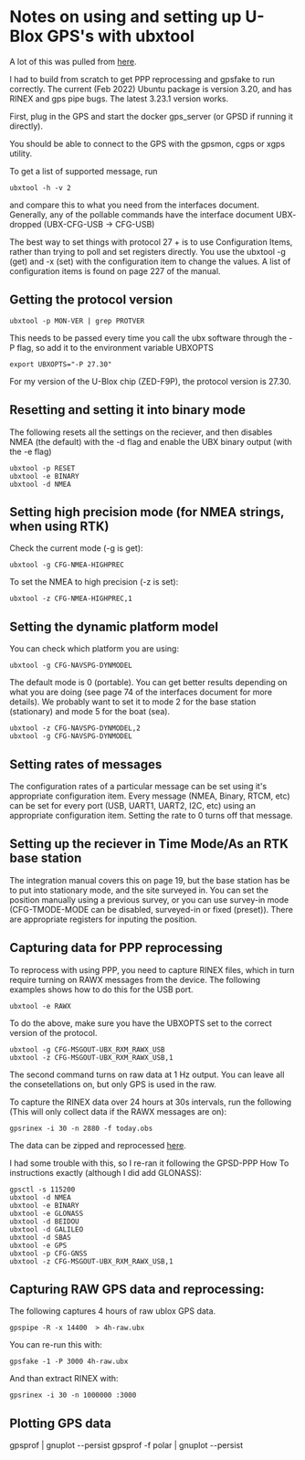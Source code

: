 # Notes on using and setting up U-Blox GPS's with ubxtool

A lot of this was pulled from [here](https://gpsd.io/ubxtool-examples.html).

I had to build from scratch to get PPP reprocessing and gpsfake to run correctly. The current (Feb 2022) Ubuntu package is version 3.20, and has RINEX and gps pipe bugs. The latest 3.23.1 version works.

First, plug in the GPS and start the docker gps_server (or GPSD if running it directly).

You should be able to connect to the GPS with the gpsmon, cgps or xgps utility.

To get a list of supported message, run 

```
ubxtool -h -v 2
```

and compare this to what you need from the interfaces document. Generally, any of the pollable commands have the interface document UBX- dropped (UBX-CFG-USB -> CFG-USB)

The best way to set things with protocol 27 + is to use Configuration Items, rather than trying to poll and set registers directly. You use the ubxtool -g (get) and -x (set) with the configuration item to change the values. A list of configuration items is found on page 227 of the manual.

## Getting the protocol version

```
ubxtool -p MON-VER | grep PROTVER
```

This needs to be passed every time you call the ubx software through the -P flag, so add it to the environment variable UBXOPTS

```
export UBXOPTS="-P 27.30"
```

For my version of the U-Blox chip (ZED-F9P), the protocol version is 27.30.

## Resetting and setting it into binary mode

The following resets all the settings on the  reciever, and then disables NMEA (the default) with the -d flag and enable the UBX binary output (with the -e flag)

```
ubxtool -p RESET
ubxtool -e BINARY
ubxtool -d NMEA
```

## Setting high precision mode (for NMEA strings, when using RTK)

Check the current mode (-g is get):

```
ubxtool -g CFG-NMEA-HIGHPREC
```

To set the NMEA to high precision (-z is set):

```
ubxtool -z CFG-NMEA-HIGHPREC,1
```

## Setting the dynamic platform model

You can check which platform you are using:

```
ubxtool -g CFG-NAVSPG-DYNMODEL
```

The default mode is 0 (portable). You can get better results depending on what you are doing (see page 74 of the interfaces document for more details). We probably want to set it to mode 2 for the base station (stationary) and mode 5 for the boat (sea).

```
ubxtool -z CFG-NAVSPG-DYNMODEL,2
ubxtool -g CFG-NAVSPG-DYNMODEL
```

## Setting rates of messages

The configuration rates of a particular message can be set using it's appropriate configuration item. Every message (NMEA, Binary, RTCM, etc) can be set for every port (USB, UART1, UART2, I2C, etc) using an appropriate configuration item. Setting the rate to 0 turns off that message.

## Setting up the reciever in Time Mode/As an RTK base station

The integration manual covers this on page 19, but the base station has be to put into stationary mode, and the site surveyed in. You can set the position manually using a previous survey, or you can use survey-in mode (CFG-TMODE-MODE can be disabled, surveyed-in or fixed (preset)). There are appropriate registers for inputing the position.

## Capturing data for PPP reprocessing

To reprocess with using PPP, you need to capture RINEX files, which in turn require turning on RAWX messages from the device. The following examples shows how to do this for the USB port.

```
ubxtool -e RAWX
```

To do the above, make sure you have the UBXOPTS set to the correct version of the protocol.

```
ubxtool -g CFG-MSGOUT-UBX_RXM_RAWX_USB
ubxtool -z CFG-MSGOUT-UBX_RXM_RAWX_USB,1
```

The second command turns on raw data at 1 Hz output. You can leave all the consetellations on, but only GPS is used in the raw. 

To capture the RINEX data over 24 hours at 30s intervals, run the following (This will only collect data if the RAWX messages are on):

```
gpsrinex -i 30 -n 2880 -f today.obs
```

The data can be zipped and reprocessed [here](https://webapp.geod.nrcan.gc.ca/geod/tools-outils/ppp.php).

I had some trouble with this, so I re-ran it following the GPSD-PPP How To instructions exactly (although I did add GLONASS):

```
gpsctl -s 115200
ubxtool -d NMEA
ubxtool -e BINARY
ubxtool -e GLONASS
ubxtool -d BEIDOU
ubxtool -d GALILEO
ubxtool -d SBAS
ubxtool -e GPS
ubxtool -p CFG-GNSS
ubxtool -z CFG-MSGOUT-UBX_RXM_RAWX_USB,1
```

## Capturing RAW GPS data and reprocessing:

The following captures 4 hours of raw ublox GPS data. 

```
gpspipe -R -x 14400  > 4h-raw.ubx
```

You can re-run this with:

```
gpsfake -1 -P 3000 4h-raw.ubx
```

And than extract RINEX with:

```
gpsrinex -i 30 -n 1000000 :3000
```

## Plotting GPS data

gpsprof | gnuplot --persist
gpsprof -f polar | gnuplot --persist
